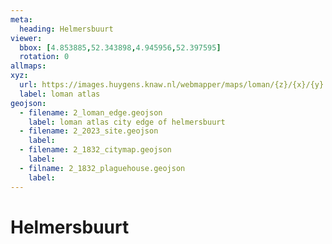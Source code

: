 ```yaml
---
meta:
  heading: Helmersbuurt
viewer:
  bbox: [4.853885,52.343898,4.945956,52.397595]
  rotation: 0
allmaps:
xyz: 
  url: https://images.huygens.knaw.nl/webmapper/maps/loman/{z}/{x}/{y}.jpeg
  label: loman atlas
geojson:
  - filename: 2_loman_edge.geojson
    label: loman atlas city edge of helmersbuurt
  - filename: 2_2023_site.geojson
    label:
  - filename: 2_1832_citymap.geojson
    label:
  - filname: 2_1832_plaguehouse.geojson
    label:
---
```

# Helmersbuurt
